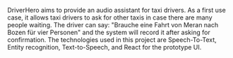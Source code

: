 DriverHero aims to provide an audio assistant for taxi drivers. As a first use case, it allows taxi drivers to ask for other taxis in case there are many people waiting. The driver can say: "Brauche eine Fahrt von Meran nach Bozen für vier Personen" and the system will record it after asking for confirmation. The technologies used in this project are Speech-To-Text, Entity recognition, Text-to-Speech, and React for the prototype UI. 